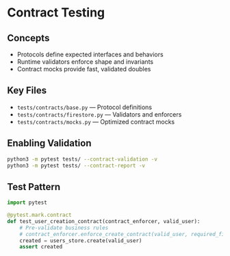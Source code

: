 # Contract Testing

## Concepts

- Protocols define expected interfaces and behaviors
- Runtime validators enforce shape and invariants
- Contract mocks provide fast, validated doubles

## Key Files

- `tests/contracts/base.py` — Protocol definitions
- `tests/contracts/firestore.py` — Validators and enforcers
- `tests/contracts/mocks.py` — Optimized contract mocks

## Enabling Validation

```bash
python3 -m pytest tests/ --contract-validation -v
python3 -m pytest tests/ --contract-report -v
```

## Test Pattern

```python
import pytest

@pytest.mark.contract
def test_user_creation_contract(contract_enforcer, valid_user):
    # Pre-validate business rules
    # contract_enforcer.enforce_create_contract(valid_user, required_fields=["username","password"])  # optional explicit call
    created = users_store.create(valid_user)
    assert created
```